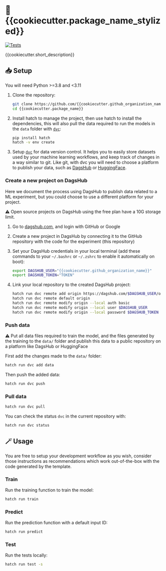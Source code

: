 # 🔮 {{cookiecutter.package_name_stylized}}

[![Tests](https://github.com/{{cookiecutter.github_organization_name}}/{{cookiecutter.package_name}}/actions/workflows/test.yml/badge.svg)](https://github.com/{{cookiecutter.github_organization_name}}/{{cookiecutter.package_name}}/actions/workflows/test.yml)

{{cookiecutter.short_description}}

## 📥️ Setup

You will need Python >=3.8 and <3.11

1. Clone the repository:

   ```bash
   git clone https://github.com/{{cookiecutter.github_organization_name}}/{{cookiecutter.package_name}}
   cd {{cookiecutter.package_name}}
   ```

2. Install hatch to manage the project, then use hatch to install the dependencies, this will also pull the data required to run the models in the `data` folder with [`dvc`](https://dvc.org/):

   ```bash
   pip install hatch
   hatch -v env create
   ```

3. Setup [`dvc`](https://dvc.org) for data version control. It helps you to easily store datasets used by your machine learning workflows, and keep track of changes in a way similar to git. Like git, with dvc you will need to choose a platform to publish your data, such as [DagsHub](https://dagshub.com/docs/integration_guide/dvc/) or [HuggingFace](https://dvc.org/doc/dvclive/api-reference/ml-frameworks/huggingface).

### Create a new project on DagsHub

Here we document the process using DagsHub to publish data related to a ML experiment, but you could choose to use a different platform for your project.

⚠️ Open source projects on DagsHub using the free plan have a 10G storage limit.

1. Go to [dagshub.com](https://dagshub.com/user/login), and login with GitHub or Google

2. Create a new project in DagsHub by connecting it to the GitHub repository with the code for the experiment (this repository)

3. Set your DagsHub credentials in your local terminal (add these commands to your `~/.bashrc` or `~/.zshrc` to enable it automatically on boot):

   ```bash
   export DAGSHUB_USER="{{cookiecutter.github_organization_name}}"
   export DAGSHUB_TOKEN="TOKEN"
   ```

4. Link your local repository to the created DagsHub project:

   ```bash
   hatch run dvc remote add origin https://dagshub.com/$DAGSHUB_USER/openpredict-model.dvc
   hatch run dvc remote default origin
   hatch run dvc remote modify origin --local auth basic
   hatch run dvc remote modify origin --local user $DAGSHUB_USER
   hatch run dvc remote modify origin --local password $DAGSHUB_TOKEN
   ```

### Push data

⚠️ Put all data files required to train the model, and the files generated by the training to the `data/` folder and publish this data to a public repository on a platform like DagsHub or HuggingFace

First add the changes made to the `data/` folder:

```bash
hatch run dvc add data
```

Then push the added data:

```bash
hatch run dvc push
```

### Pull data

```bash
hatch run dvc pull
```

You can check the status `dvc` in the current repository with:

```bash
hatch run dvc status
```

## 🪄 Usage

You are free to setup your development workflow as you wish, consider those instructions as recommendations which work out-of-the-box with the code generated by the template.

### Train

Run the training function to train the model:

```bash
hatch run train
```

### Predict

Run the prediction function with a default input ID:

```bash
hatch run predict
```

### Test

Run the tests locally:

```bash
hatch run test -s
```
